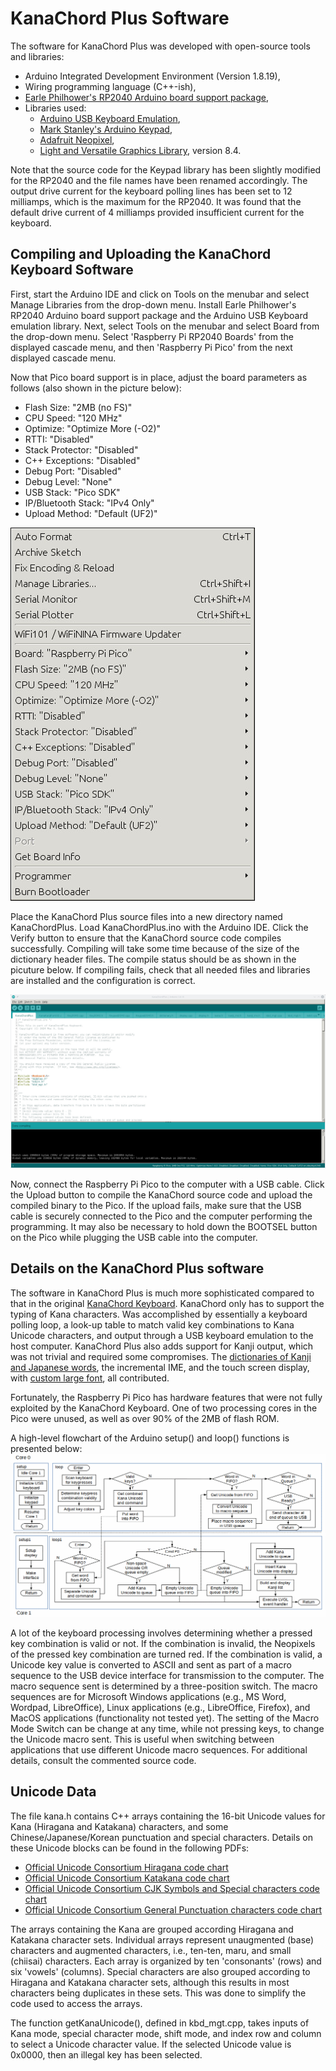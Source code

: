 # KanaChord Plus Software
The software for KanaChord Plus was developed with open-source tools and libraries:
- Arduino Integrated Development Environment (Version 1.8.19),
- Wiring programming language (C++-ish),
- [Earle Philhower's RP2040 Arduino board support package](https://github.com/earlephilhower/arduino-pico),
- Libraries used:
   - [Arduino USB Keyboard Emulation](https://www.arduino.cc/reference/en/language/functions/usb/keyboard/),
   - [Mark Stanley's Arduino Keypad](https://github.com/Chris--A/Keypad),
   - [Adafruit Neopixel](https://github.com/adafruit/Adafruit_NeoPixel),
   - [Light and Versatile Graphics Library](https://lvgl.io/), version 8.4.

Note that the source code for the Keypad library has been slightly modified for the RP2040 and the file names have been renamed accordingly.  The output drive current for the keyboard polling lines has been set to 12 milliamps, which is the maximum for the RP2040.  It was found that the default drive current of 4 milliamps provided insufficient current for the keyboard.

## Compiling and Uploading the KanaChord Keyboard Software
First, start the Arduino IDE and click on Tools on the menubar and select Manage Libraries from the drop-down menu.  Install Earle Philhower's RP2040 Arduino board support package and the Arduino USB Keyboard emulation library.  Next, select Tools on the menubar and select Board from the drop-down menu.  Select 'Raspberry Pi RP2040 Boards' from the displayed cascade menu, and then 'Raspberry Pi Pico' from the next displayed cascade menu.

Now that Pico board support is in place, adjust the board parameters as follows (also shown in the picture below):
- Flash Size: "2MB (no FS)"
- CPU Speed: "120 MHz"
- Optimize: "Optimize More (-O2)"
- RTTI: "Disabled"
- Stack Protector: "Disabled"
- C++ Exceptions: "Disabled"
- Debug Port: "Disabled"
- Debug Level: "None"
- USB Stack: "Pico SDK"
- IP/Bluetooth Stack: "IPv4 Only"
- Upload Method: "Default (UF2)"

![KanaChord_Plus_Setup](./images/KanaChord_Plus_Arduino_setup.jpg)

Place the KanaChord Plus source files into a new directory named KanaChordPlus. Load KanaChordPlus.ino with the Arduino IDE. Click the Verify button to ensure that the KanaChord source code compiles successfully.  Compiling will take some time because of the size of the dictionary header files.  The compile status should be as shown in the picuture below.  If compiling fails, check that all needed files and libraries are installed and the configuration is correct.

![KanaChordPlus_Arduino_compile](./images/KanaChordPlus_Arduino_compile.jpg)

Now, connect the Raspberry Pi Pico to the computer with a USB cable.  Click the Upload button to compile the KanaChord source code and upload the compiled binary to the Pico.  If the upload fails, make sure that the USB cable is securely connected to the Pico and the computer performing the programming. It may also be necessary to hold down the BOOTSEL button on the Pico while plugging the USB cable into the computer.

## Details on the KanaChord Plus software
The software in KanaChord Plus is much more sophisticated compared to that in the original [KanaChord Keyboard](https://github.com/maccody/KanaChord).  KanaChord only has to support the typing of Kana characters.  Was accomplished by essentially a keyboard polling loop, a look-up table to match valid key combinations to Kana Unicode characters, and output through a USB keyboard emulation to the host computer.  KanaChord Plus also adds support for Kanji output, which was not trivial and required some compromises.  The [dictionaries of Kanji and Japanese words](./dictionaries/README.md), the incremental IME, and the touch screen display, with [custom large font](./lvgl/README.md), all contributed.  

Fortunately, the Raspberry Pi Pico has hardware features that were not fully exploited by the KanaChord Keyboard.  One of two processing cores in the Pico were unused, as well as over 90% of the 2MB of flash ROM.  










A high-level flowchart of the Arduino setup() and loop() functions is presented below:
![Software_Flowchart](./images/KanaChord_Plus_top_level_flowchart.gif)

A lot of the keyboard processing involves determining whether a pressed key combination is valid or not.  If the combination is invalid, the Neopixels of the pressed key combination are turned red.  If the combination is valid, a Unicode key value is converted to ASCII and sent as part of a macro sequence to the USB device interface for transmission to the computer.  The macro sequence sent is determined by a three-position switch.  The macro sequences are for Microsoft Windows applications (e.g., MS Word, Wordpad, LibreOffice), Linux applications (e.g., LibreOffice, Firefox), and MacOS applications (functionality not tested yet). The setting of the Macro Mode Switch can be change at any time, while not pressing keys, to change the Unicode macro sent.  This is useful when switching between applications that use different Unicode macro sequences. For additional details, consult the commented source code.
## Unicode Data
The file kana.h contains C++ arrays containing the 16-bit Unicode values for Kana (Hiragana and Katakana) characters, and some Chinese/Japanese/Korean punctuation and special characters.  Details on these Unicode blocks can be found in the following PDFs:
- [Official Unicode Consortium Hiragana code chart](https://www.unicode.org/charts/PDF/U3040.pdf)
- [Official Unicode Consortium Katakana code chart](https://www.unicode.org/charts/PDF/U30A0.pdf)
- [Official Unicode Consortium CJK Symbols and Special characters code chart](https://www.unicode.org/charts/PDF/U3000.pdf)
- [Official Unicode Consortium General Punctuation characters code chart](https://www.unicode.org/charts/PDF/U2000.pdf)

The arrays containing the Kana are grouped according Hiragana and Katakana character sets. Individual arrays represent unaugmented (base) characters and augmented characters, i.e., ten-ten, maru, and small (chiisai) characters. Each array is organized by ten 'consonants' (rows) and six 'vowels' (columns).  Special characters are also grouped according to Hiragana and Katakana character sets, although this results in most characters being duplicates in these sets. This was done to simplify the code used to access the arrays.  

The function getKanaUnicode(), defined in kbd_mgt.cpp, takes inputs of Kana mode, special character mode, shift mode, and index row and column to select a Unicode character value. If the selected Unicode value is 0x0000, then an illegal key has been selected.

